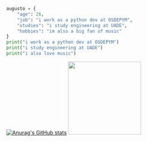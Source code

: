 ```python
augusto = {
    "age": 26,
    "job": "i work as a python dev at OSDEPYM",
    "studies": "i study engineering at UADE",
    "hobbies": "im also a big fan of music"
}
print("i work as a python dev at OSDEPYM")
print("i study engineering at UADE")
print("i also love music")
```
[![Anurag's GitHub stats](https://github-readme-stats.vercel.app/api?username=augustocarmona)](https://github.com/anuraghazra/github-readme-stats) <img  src="https://media.giphy.com/media/MT5UUV1d4CXE2A37Dg/giphy.gif" width="194">
